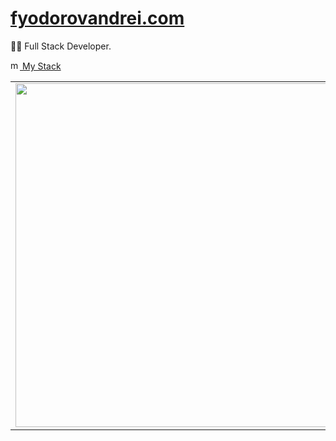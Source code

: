 # <a href="https://fyodorovandrei.com" title="personal website">fyodorovandrei.com</a>

👨‍💻 Full Stack Developer.
 
<a href="https://stackshare.io/fyodorovandrei/my-stack" title="code breakdown"><img width="15" alt="my stack" src="https://stackshare.io/assets/stackshare-icon-black-ed6de150222c6f8392b5d4656099264859383903c2589b20db4127407b52f712.png" /> My Stack</a>
 
 <center>
   <table>
       <tr>
           <td><img width="550px" align="left" src="https://github-readme-stats.vercel.app/api?username=fyodorovandrei&show_icons=true&hide_border=true&count_private=true&layout=compact" /></td>
           <td><img width="550px" align="left" src="https://github-readme-stats.vercel.app/api/top-langs/?username=fyodorovandrei&hide=html&layout=compact" /></td>
       </tr>   
     </table>
 </center>

